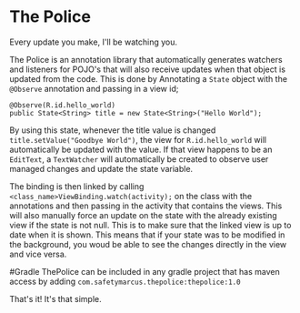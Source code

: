 # The Police
Every update you make, I'll be watching you.

The Police is an annotation library that automatically generates watchers and listeners for POJO's that will also receive updates when that object is updated from the code. This is done by Annotating a `State` object with the `@Observe` annotation and passing in a view id;

```
@Observe(R.id.hello_world)
public State<String> title = new State<String>("Hello World");
```

By using this state, whenever the title value is changed `title.setValue("Goodbye World")`, the view for `R.id.hello_world` will automatically be updated with the value. If that view happens to be an `EditText`, a `TextWatcher` will automatically be created to observe user managed changes and update the state variable.

The binding is then linked by calling `<class_name>ViewBinding.watch(activity);` on the class with the annotations and then passing in the activity that contains the views. This will also manually force an update on the state with the already existing view if the state is not null. This is to make sure that the linked view is up to date when it is shown. This means that if your state was to be modified in the background, you woud be able to see the changes directly in the view and vice versa.

#Gradle
ThePolice can be included in any gradle project that has maven access by adding
`com.safetymarcus.thepolice:thepolice:1.0`

That's it! It's that simple.
